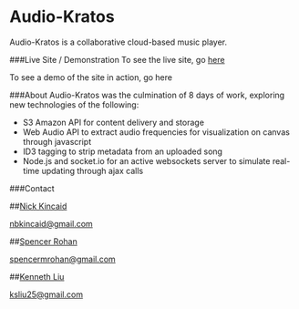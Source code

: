 # Audio-Kratos
Audio-Kratos is a collaborative cloud-based music player.

###Live Site / Demonstration
To see the live site, go [here](http://audio-kratos.herokuapp.com/ "here")

To see a demo of the site in action, go here

###About
Audio-Kratos was the culmination of 8 days of work, exploring new technologies of the following:
- S3 Amazon API for content delivery and storage
- Web Audio API to extract audio frequencies for visualization on canvas through javascript
- ID3 tagging to strip metadata from an uploaded song
- Node.js and socket.io for an active websockets server to simulate real-time updating through ajax calls

###Contact

##[Nick Kincaid](https://github.com/nbkincaid "Nick Kincaid") 

nbkincaid@gmail.com

##[Spencer Rohan](https://github.com/spencerrohan "Spencer Rohan")

spencermrohan@gmail.com

##[Kenneth Liu](https://github.com/ksliu25 "Kenneth Liu")

ksliu25@gmail.com



